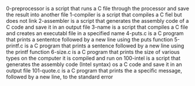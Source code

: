 0-preprocessor is a script that runs a C file through the processor and save the result into another file
1-compiler is a script that compiles a C fiel but does not link
2-assembler is a script that generates the assembly code of a C code and save it in an output file
3-name is a script that compiles a C file and creates an executabl file in a specified name
4-puts.c is a C program that prints a sententce followed by a new line using the puts function
5-printf.c is a C program that prints a sentence followed by a new line using the printf function
6-size.c is a C program that prints the size of various types on the computer it is compiled and run on
100-intel is a script that generates the assembly code (Intel syntax) os a C code and save it in an output file
101-quote.c is a C program that prints the a specific message, followed by a new line, to the standard error
